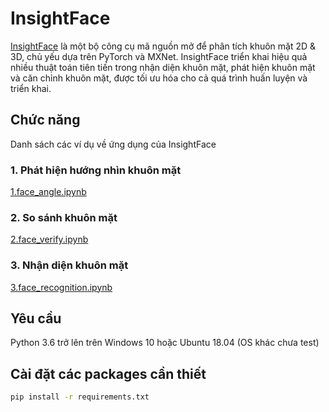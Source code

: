 # InsightFace
[InsightFace](https://github.com/deepinsight/insightface) là một bộ công cụ mã nguồn mở để phân tích khuôn mặt 2D & 3D, chủ yếu dựa trên PyTorch và MXNet.
InsightFace triển khai hiệu quả nhiều thuật toán tiên tiến trong nhận diện khuôn mặt, phát hiện khuôn mặt và căn chỉnh khuôn mặt, được tối ưu hóa cho cả quá trình huấn luyện và triển khai.

## Chức năng

Danh sách các ví dụ về ứng dụng của InsightFace

### 1. Phát hiện hướng nhìn khuôn mặt

[1.face_angle.ipynb](https://github.com/thigiacmaytinh/InsightFace/blob/thanh/1.face_angle.ipynb)

### 2. So sánh khuôn mặt

[2.face_verify.ipynb](https://github.com/thigiacmaytinh/InsightFace/blob/thanh/2.face_verify.ipynb)

### 3. Nhận diện khuôn mặt

[3.face_recognition.ipynb](https://github.com/thigiacmaytinh/InsightFace/blob/thanh/3.face_recognition.ipynb)

## Yêu cầu

Python 3.6 trở lên trên Windows 10 hoặc Ubuntu 18.04 (OS khác chưa test)

## Cài đặt các packages cần thiết
```sh
pip install -r requirements.txt

